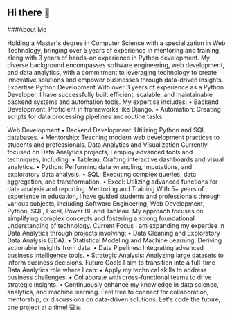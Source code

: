 ## Hi there 👋

###About Me

Holding a Master's degree in Computer Science with a specialization in Web Technology, bringing over 5 years of experience in mentoring and training, along with 3 years of hands-on experience in Python development. My diverse background encompasses software engineering, web development, and data analytics, with a commitment to leveraging technology to create innovative solutions and empower businesses through data-driven insights.
Expertise
Python Development
With over 3 years of experience as a Python Developer, I have successfully built efficient, scalable, and maintainable backend systems and automation tools. My expertise includes:
•	Backend Development: Proficient in frameworks like  Django.
•	Automation: Creating scripts for data processing pipelines and routine tasks.

Web Development
•	Backend Development: Utilizing Python and SQL databases.
•	Mentorship: Teaching modern web development practices to students and professionals.
Data Analytics and Visualization
Currently focused on Data Analytics projects, I employ advanced tools and techniques, including:
•	Tableau: Crafting interactive dashboards and visual analytics.
•	Python: Performing data wrangling, imputations, and exploratory data analysis.
•	SQL: Executing complex queries, data aggregation, and transformation.
•	Excel: Utilizing advanced functions for data analysis and reporting.
Mentoring and Training
With 5+ years of experience in education, I have guided students and professionals through various subjects, including Software Engineering, Web Development, Python, SQL, Excel, Power BI, and Tableau. My approach focuses on simplifying complex concepts and fostering a strong foundational understanding of technology.
Current Focus
I am expanding my expertise in Data Analytics through projects involving:
•	Data Cleaning and Exploratory Data Analysis (EDA).
•	Statistical Modeling and Machine Learning: Deriving actionable insights from data.
•	Data Pipelines: Integrating advanced business intelligence tools.
•	Strategic Analysis: Analyzing large datasets to inform business decisions.
Future Goals
I aim to transition into a full-time Data Analytics role where I can:
•	Apply my technical skills to address business challenges.
•	Collaborate with cross-functional teams to drive strategic insights.
•	Continuously enhance my knowledge in data science, analytics, and machine learning.
Feel free to connect for collaboration, mentorship, or discussions on data-driven solutions. Let's code the future, one project at a time! 💻📊

